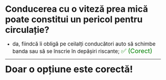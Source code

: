 # Conducerea cu o viteză prea mică poate constitui un pericol pentru circulație?

- <span style="font-size: larger;">da, fiindcă îi obligă pe ceilalți conducători auto să schimbe banda sau să se înscrie în depășiri riscante; <span style="color: green; font-size: larger;">✅ (Corect)</span></span>

---

<span style="font-size: 30px; font-weight: bold;">**Doar o opțiune este corectă!**</span>